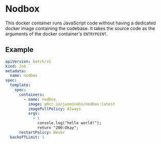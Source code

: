 # Nodbox

This docker container runs JavaScript code without having a dedicated docker image containing the codebase.
It takes the source code as the arguments of the docker container's `ENTRYPOINT`.

## Example

```yaml
apiVersion: batch/v1
kind: Job
metadata:
  name: nodbox
spec:
  template:
    spec:
      containers:
        - name: nodbox
          image: ghcr.io/junminahn/nodbox:latest
          imagePullPolicy: Always
          args:
            - |
              console.log("hello world!");
              return "200:Okay";
      restartPolicy: Never
  backoffLimit: 1
```
